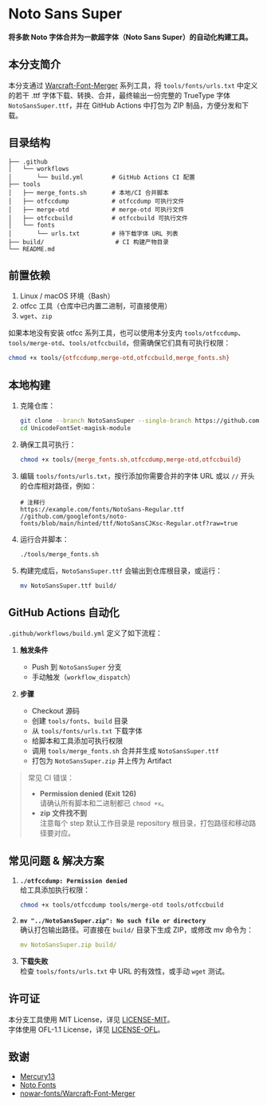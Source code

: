 # Noto Sans Super

**将多款 Noto 字体合并为一款超字体（Noto Sans Super）的自动化构建工具。**

## 本分支简介

本分支通过 [Warcraft-Font-Merger](https://github.com/nowar-fonts/Warcraft-Font-Merger) 系列工具，将 `tools/fonts/urls.txt` 中定义的若干 .ttf 字体下载、转换、合并，最终输出一份完整的 TrueType 字体 `NotoSansSuper.ttf`，并在 GitHub Actions 中打包为 ZIP 制品，方便分发和下载。

## 目录结构

```
├── .github
│   └── workflows
│       └── build.yml        # GitHub Actions CI 配置
├── tools
│   ├── merge_fonts.sh       # 本地/CI 合并脚本
│   ├── otfccdump            # otfccdump 可执行文件
│   ├── merge-otd            # merge-otd 可执行文件
│   ├── otfccbuild           # otfccbuild 可执行文件
│   └── fonts
│       └── urls.txt         # 待下载字体 URL 列表
├── build/                    # CI 构建产物目录
└── README.md
```

## 前置依赖

1. Linux / macOS 环境（Bash）
2. otfcc 工具（仓库中已内置二进制，可直接使用）
3. `wget`、`zip`

如果本地没有安装 otfcc 系列工具，也可以使用本分支内 `tools/otfccdump`、`tools/merge-otd`、`tools/otfccbuild`，但需确保它们具有可执行权限：

```bash
chmod +x tools/{otfccdump,merge-otd,otfccbuild,merge_fonts.sh}
```

## 本地构建

1. 克隆仓库：

   ```bash
   git clone --branch NotoSansSuper --single-branch https://github.com/Losketch/UnicodeFontSet-magisk-module.git
   cd UnicodeFontSet-magisk-module
   ```

2. 确保工具可执行：

   ```bash
   chmod +x tools/{merge_fonts.sh,otfccdump,merge-otd,otfccbuild}
   ```

3. 编辑 `tools/fonts/urls.txt`，按行添加你需要合并的字体 URL 或以 `//` 开头的仓库相对路径，例如：

   ```
   # 注释行
   https://example.com/fonts/NotoSans-Regular.ttf
   //github.com/googlefonts/noto-fonts/blob/main/hinted/ttf/NotoSansCJKsc-Regular.otf?raw=true
   ```

4. 运行合并脚本：

   ```bash
   ./tools/merge_fonts.sh
   ```

5. 构建完成后，`NotoSansSuper.ttf` 会输出到仓库根目录，或运行：

   ```bash
   mv NotoSansSuper.ttf build/
   ```

## GitHub Actions 自动化

`.github/workflows/build.yml` 定义了如下流程：

1. **触发条件**  
   - Push 到 `NotoSansSuper` 分支  
   - 手动触发（`workflow_dispatch`）

2. **步骤**  
   - Checkout 源码  
   - 创建 `tools/fonts`、`build` 目录  
   - 从 `tools/fonts/urls.txt` 下载字体  
   - 给脚本和工具添加可执行权限  
   - 调用 `tools/merge_fonts.sh` 合并并生成 `NotoSansSuper.ttf`  
   - 打包为 `NotoSansSuper.zip` 并上传为 Artifact

> 常见 CI 错误：  
> - **Permission denied (Exit 126)**  
>   请确认所有脚本和二进制都已 `chmod +x`。  
> - **zip 文件找不到**  
>   注意每个 step 默认工作目录是 repository 根目录，打包路径和移动路径要对应。

## 常见问题 & 解决方案

1. **`./otfccdump: Permission denied`**  
   给工具添加执行权限：
   ```bash
   chmod +x tools/otfccdump tools/merge-otd tools/otfccbuild
   ```

2. **`mv "../NotoSansSuper.zip": No such file or directory`**  
   确认打包输出路径。可直接在 `build/` 目录下生成 ZIP，或修改 mv 命令为：
   ```yaml
   mv NotoSansSuper.zip build/
   ```

3. **下载失败**  
   检查 `tools/fonts/urls.txt` 中 URL 的有效性，或手动 `wget` 测试。

## 许可证

本分支工具使用 MIT License，详见 [LICENSE-MIT](LICENSE-MIT)。  
字体使用 OFL-1.1 License，详见 [LICENSE-OFL](LICENSE-OFL)。  

## 致谢

- [Mercury13](https://github.com/Mercury13)  
- [Noto Fonts](https://github.com/notofonts)  
- [nowar-fonts/Warcraft-Font-Merger](https://github.com/nowar-fonts/Warcraft-Font-Merger)